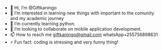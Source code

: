 - 👋 Hi, I’m @Giftkaningo
- 👀 I’m interested in learning new things with important to the comunity and my academic journey 
- 🌱 I’m currently learning python.
- 💞️ I’m looking to collaborate on mobile application development.
- 📫 How to reach me giftkaningo@gmail.com whatsApp+255756898631 
- ⚡ Fun fact: coding is stressing and very funny thing!

<!---
Giftkaningo/Giftkaningo is a ✨ special ✨ repository because its `README.md` (this file) appears on your GitHub profile.
You can click the Preview link to take a look at your changes.
--->
